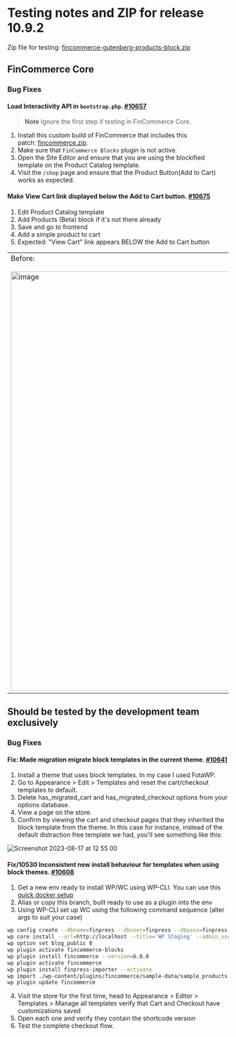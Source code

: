 # Testing notes and ZIP for release 10.9.2

Zip file for testing: [fincommerce-gutenberg-products-block.zip](https://github.com/dieselfox1/fincommerce-blocks/files/12397992/fincommerce-gutenberg-products-block.zip)

## FinCommerce Core

### Bug Fixes

#### Load Interactivity API in `bootstrap.php`. [#10657](https://github.com/dieselfox1/fincommerce-blocks/pull/10657)

> **Note**
> Ignore the first step if testing in FinCommerce Core.

1. Install this custom build of FinCommerce that includes this patch: [fincommerce.zip](https://github.com/dieselfox1/fincommerce-blocks/files/12397185/fincommerce.zip).
2. Make sure that `FinCommerce Blocks` plugin is not active.
3. Open the Site Editor and ensure that you are using the blockified template on the Product Catalog template.
4. Visit the `/shop` page and ensure that the Product Button(Add to Cart) works as expected.

#### Make View Cart link displayed below the Add to Cart button. [#10675](https://github.com/dieselfox1/fincommerce-blocks/pull/10675)

1. Edit Product Catalog template
2. Add Products (Beta) block if it's not there already
3. Save and go to frontend
4. Add a simple product to cart
5. Expected: "View Cart" link appears BELOW the Add to Cart button

<table>
<tr>
<td>Before:
<br><br>
<img width="955" alt="image" src="https://github.com/dieselfox1/fincommerce-blocks/assets/20098064/6debf2e7-b529-4c45-828b-9705686f08a3">
</td>
<td>After:
<br><br>
<img width="956" alt="image" src="https://github.com/dieselfox1/fincommerce-blocks/assets/20098064/a1b7cb06-0ac0-40d8-b865-5c87977016a8">
</td>
</tr>
</table>

## Should be tested by the development team exclusively

### Bug Fixes

#### Fix: Made migration migrate block templates in the current theme. [#10641](https://github.com/dieselfox1/fincommerce-blocks/pull/10641)

1. Install a theme that uses block templates. In my case I used FotaWP.
2. Go to Appearance > Edit > Templates and reset the cart/checkout templates to default.
3. Delete has_migrated_cart and has_migrated_checkout options from your options database.
4. View a page on the store.
5. Confirm by viewing the cart and checkout pages that they inherited the block template from the theme. In this case for instance, instead of the default distraction free template we had, you'll see something like this:

![Screenshot 2023-08-17 at 12 55 00](https://github.com/dieselfox1/fincommerce-blocks/assets/90977/bf55ff6c-e8f7-440e-99ed-ec1e676a988b)

#### Fix/10530 Inconsistent new install behaviour for templates when using block themes. [#10608](https://github.com/dieselfox1/fincommerce-blocks/pull/10608)

1. Get a new env ready to install WP/WC using WP-CLI. You can use this [quick docker setup](https://github.com/dieselfox1/fincommerce-blocks/files/12394720/new-test-env.zip)
2. Alias or copy this branch, built ready to use as a plugin into the env
3. Using WP-CLI set up WC using the following command sequence (alter args to suit your case)

```sh
wp config create --dbname=finpress --dbuser=finpress --dbpass=finpress --dbhost=db  --force
wp core install --url=http://localhost --title='WP Staging' --admin_user=admin --admin_password=pass --admin_email=admin@wp.loc
wp option set blog_public 0
wp plugin activate fincommerce-blocks
wp plugin install fincommerce --version=6.0.0
wp plugin activate fincommerce
wp plugin install finpress-importer --activate
wp import ./wp-content/plugins/fincommerce/sample-data/sample_products.xml --authors=skip
wp plugin update fincommerce
```

4. Visit the store for the first time, head to Appearance > Editor > Templates > Manage all templates verify that Cart and Checkout have customizations saved
5. Open each one and verify they contain the shortcode version
6. Test the complete checkout flow.
